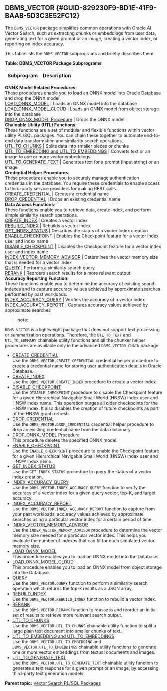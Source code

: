 ## DBMS_VECTOR {#GUID-829230F9-BD1E-41F9-BAAB-5D3C3E52FC12}

The `DBMS_VECTOR` package simplifies common operations with Oracle AI Vector Search, such as extracting chunks or embeddings from user data, generating text for a given prompt or an image, creating a vector index, or reporting on index accuracy. 

This table lists the `DBMS_VECTOR` subprograms and briefly describes them. 

**Table: DBMS_VECTOR Package Subprograms**

Subprogram | Description  
---|---  
**ONNX Model Related Procedures**: <br>These procedures enable you to load an ONNX model into Oracle Database and drop the ONNX model.  
[LOAD_ONNX_MODEL](load_onnx_model-procedure.md#GUID-7F1D7992-D8F7-4AD9-9BF6-6EFFC1B0617A) |  Loads an ONNX model into the database  
[LOAD_ONNX_MODEL_CLOUD](load_onnx_model_cloud.md#GUID-82A8D291-8096-4A7C-8882-9B6AC4A7FCCB) | Loads an ONNX model from object storage into the database  
[DROP_ONNX_MODEL Procedure](drop_onnx_model-procedure-dbms_vector.md#GUID-8031CBC3-3B94-4780-9647-C7D55C0B3331) |  Drops the ONNX model  
**Chainable Utility (UTL) Functions**: <br>These functions are a set of modular and flexible functions within vector utility PL/SQL packages. You can chain these together to automate end-to-end data transformation and similarity search operations.  
[UTL_TO_CHUNKS](utl_to_chunks-dbms_vector.md#GUID-4D96238E-2ABD-450D-8A9A-65E16A33481A) |  Splits data into smaller pieces or chunks  
[UTL_TO_EMBEDDING and UTL_TO_EMBEDDINGS](utl_to_embedding-and-utl_to_embeddings-dbms_vector.md#GUID-8E615832-F6C0-4435-8F43-3FAF80692D5B) |  Converts text or an image to one or more vector embeddings  
[UTL_TO_GENERATE_TEXT](utl_to_generate_text-dbms_vector.md#GUID-EA78DFB6-D951-43D1-8ECB-DD6D21C6F6A6) |  Generates text for a prompt (input string) or an image  
**Credential Helper Procedures**: <br>These procedures enable you to securely manage authentication credentials in the database. You require these credentials to enable access to third-party service providers for making REST calls.  
[CREATE_CREDENTIAL](create_credential-dbms_vector.md#GUID-4BBCBF46-3903-4EBB-8BE8-A7690151CF25) |  Creates a credential name  
[DROP_CREDENTIAL](drop_credential-dbms_vector.md#GUID-9F5DA186-6F2E-471F-9CEC-B32D502A1695) |  Drops an existing credential name  
**Data Access Functions**: <br>These functions enable you to retrieve data, create index, and perform simple similarity search operations.   
[CREATE_INDEX](create_index.md#GUID-33B844C5-CF57-4213-B2C8-31D82D2E02F6) |  Creates a vector index  
[REBUILD_INDEX](rebuild_index.md#GUID-7A7B63F6-97E3-44C6-8CD4-C84376F06F14) |  Rebuilds a vector index  
[GET_INDEX_STATUS](get_index_status.md#GUID-37E977D9-E8A8-4BDD-B6ED-69D68DCAF5D0) |  Describes the status of a vector index creation  
[ENABLE_CHECKPOINT](enable_checkpoint.md#GUID-B6B44353-4AE5-4A3F-BD5F-2F014A642014) |  Enables the Checkpoint feature for a vector index user and index name  
[DISABLE_CHECKPOINT](disable_checkpoint.md#GUID-BD7B95F2-5D35-4D94-9A34-ECE37D067C73) |  Disables the Checkpoint feature for a vector index user and index name  
[INDEX_VECTOR_MEMORY_ADVISOR](index_vector_memory_advisor.md#GUID-68009857-9F68-4894-8341-46EF81975A1B) |  Determines the vector memory size that is needed for a vector index  
[QUERY](query.md#GUID-BCB1DEE6-E8E0-43EA-9E5F-E346C981BC05) |  Performs a similarity search query  
[RERANK](rerank-dbms_vector.md#GUID-E821AF93-C180-4CEB-BE4F-2339B07ED2FE) |  Reorders search results for a more relevant output  
**Accuracy Reporting Function**: <br>These functions enable you to determine the accuracy of existing search indexes and to capture accuracy values achieved by approximate searches performed by past workloads.  
[INDEX_ACCURACY_QUERY](index_accuracy_query.md#GUID-4DC6EDAD-659E-4093-B1CE-D116E0EC6A1D) |  Verifies the accuracy of a vector index  
[INDEX_ACCURACY_REPORT](index_accuracy_report.md#GUID-E4360384-B882-4D5C-BC7F-332BB5E54516) |  Captures accuracy values achieved by approximate searches  
  
> **note:** 

`DBMS_VECTOR` is a lightweight package that does not support text processing or summarization operations. Therefore, the `UTL_TO_TEXT` and `UTL_TO_SUMMARY` chainable utility functions and all the chunker helper procedures are available only in the advanced `DBMS_VECTOR_CHAIN` package. 

  * [CREATE_CREDENTIAL](create_credential-dbms_vector.md)  
Use the `DBMS_VECTOR.CREATE_CREDENTIAL` credential helper procedure to create a credential name for storing user authentication details in Oracle Database. 
  * [CREATE_INDEX](create_index.md)  
Use the `DBMS_VECTOR.CREATE_INDEX` procedure to create a vector index. 
  * [DISABLE_CHECKPOINT](disable_checkpoint.md)  
Use the `DISABLE_CHECKPOINT` procedure to disable the Checkpoint feature for a given Hierarchical Navigable Small World (HNSW) index user and HNSW index name. This operation purges all older checkpoints for the HNSW index. It also disables the creation of future checkpoints as part of the HNSW graph refresh. 
  * [DROP_CREDENTIAL](drop_credential-dbms_vector.md)  
Use the `DBMS_VECTOR.DROP_CREDENTIAL` credential helper procedure to drop an existing credential name from the data dictionary. 
  * [DROP_ONNX_MODEL Procedure](drop_onnx_model-procedure-dbms_vector.md)  
This procedure deletes the specified ONNX model. 
  * [ENABLE_CHECKPOINT](enable_checkpoint.md)  
Use the `ENABLE_CHECKPOINT` procedure to enable the Checkpoint feature for a given Hierarchical Navigable Small World (HNSW) index user and HNSW index name. 
  * [GET_INDEX_STATUS](get_index_status.md)  
Use the `GET_INDEX_STATUS` procedure to query the status of a vector index creation. 
  * [INDEX_ACCURACY_QUERY](index_accuracy_query.md)  
Use the `DBMS_VECTOR.INDEX_ACCURACY_QUERY` function to verify the accuracy of a vector index for a given query vector, top-K, and target accuracy. 
  * [INDEX_ACCURACY_REPORT](index_accuracy_report.md)  
Use the `DBMS_VECTOR.INDEX_ACCURACY_REPORT` function to capture from your past workloads, accuracy values achieved by approximate searches using a particular vector index for a certain period of time. 
  * [INDEX_VECTOR_MEMORY_ADVISOR](index_vector_memory_advisor.md)  
Use the `INDEX_VECTOR_MEMORY_ADVISOR` procedure to determine the vector memory size needed for a particular vector index. This helps you evaluate the number of indexes that can fit for each simulated vector memory size. 
  * [LOAD_ONNX_MODEL](load_onnx_model-procedure.md)  
This procedure enables you to load an ONNX model into the Database. 
  * [LOAD_ONNX_MODEL_CLOUD](load_onnx_model_cloud.md)  
This procedure enables you to load an ONNX model from object storage into the Database. 
  * [QUERY](query.md)  
Use the `DBMS_VECTOR.QUERY` function to perform a similarity search operation which returns the top-k results as a JSON array. 
  * [REBUILD_INDEX](rebuild_index.md)  
Use the `DBMS_VECTOR.REBUILD_INDEX` function to rebuild a vector index. 
  * [RERANK](rerank-dbms_vector.md)  
Use the `DBMS_VECTOR.RERANK` function to reassess and reorder an initial set of results to retrieve more relevant search output. 
  * [UTL_TO_CHUNKS](utl_to_chunks-dbms_vector.md)  
Use the `DBMS_VECTOR.UTL_TO_CHUNKS` chainable utility function to split a large plain text document into smaller chunks of text. 
  * [UTL_TO_EMBEDDING and UTL_TO_EMBEDDINGS](utl_to_embedding-and-utl_to_embeddings-dbms_vector.md)  
Use the `DBMS_VECTOR.UTL_TO_EMBEDDING` and `DBMS_VECTOR.UTL_TO_EMBEDDINGS` chainable utility functions to generate one or more vector embeddings from textual documents and images. 
  * [UTL_TO_GENERATE_TEXT](utl_to_generate_text-dbms_vector.md)  
Use the `DBMS_VECTOR.UTL_TO_GENERATE_TEXT` chainable utility function to generate a text response for a given prompt or an image, by accessing third-party text generation models. 



**Parent topic:** [Vector Search PL/SQL Packages](vector-search-pl-sql-packages-node.md)
